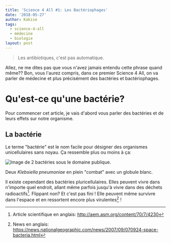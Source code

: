 ```yaml
---
title: 'Science 4 All #1: Les Bactériophages'
date: '2018-05-27'
author: Kakise
tags:
  - science-4-all
  - médecine
  - biologie
layout: post
---
```

> Les antibiotiques, c'est pas automatique.

Allez, ne me dites pas que vous n'avez jamais entendu cette phrase quand même?? Bon, vous l'aurez compris, dans ce premier Science 4 All, on va parler de médecine et plus précisément des bactéries et bactériophages.

# Qu'est-ce qu'une bactérie?

Pour commencer cet article, je vais d'abord vous parler des bactéries et de leurs effets sur notre organisme.

## La bactérie

Le terme "bactérie" est le nom facile pour désigner des organismes unicellulaires sans noyau. Ça ressemble plus ou moins à ça:

![Image de 2 bactéries sous le domaine publique.](/images/multidrug-resistant_klebsiella_pneumoniaeand_neutrophil.bmp.jpg)

Deux _Klebsiella pneumoniae_ en plein "combat" avec un globule blanc.

Il existe cependant des bactéries pluricellulaires. Elles peuvent vivre dans n'importe quel endroit, allant même parfois jusqu'à vivre dans des déchets radioactifs[^1]. Flippant non? Et c'est pas fini ! Elle peuvent même survivre dans l'espace et en ressortent encore plus virulentes[^2] !

[^1]: Article scientifique en anglais: <http://aem.asm.org/content/70/7/4230>
[^2]: News en anglais: <https://news.nationalgeographic.com/news/2007/09/070924-space-bacteria.html>
